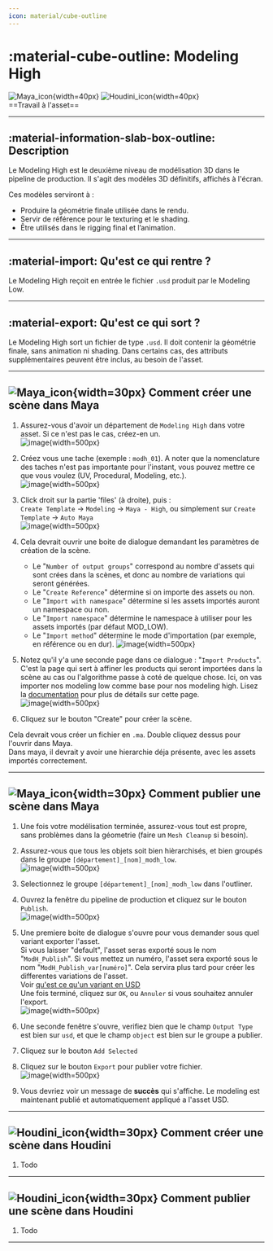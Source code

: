 ```yaml
---
icon: material/cube-outline
---
```


# :material-cube-outline: Modeling High

![Maya_icon](../assets/icons/maya.png){width=40px}
![Houdini_icon](../assets/icons/houdini.png){width=40px}
<br>
==Travail à l'asset==

-----

## :material-information-slab-box-outline: Description

Le Modeling High est le deuxième niveau de modélisation 3D dans le pipeline de production.
Il s'agit des modèles 3D définitifs, affichés à l'écran.

Ces modèles serviront à :

- Produire la géométrie finale utilisée dans le rendu.
- Servir de référence pour le texturing et le shading.
- Être utilisés dans le rigging final et l’animation.

-----

## :material-import: Qu'est ce qui rentre ?

Le Modeling High reçoit en entrée le fichier `.usd` produit par le Modeling Low.

-----

## :material-export: Qu'est ce qui sort ?

Le Modeling High sort un fichier de type `.usd`. Il doit contenir la géométrie finale, sans animation ni shading. Dans certains cas, des attributs supplémentaires peuvent être inclus, au besoin de l'asset.

-----

## ![Maya_icon](../assets/icons/maya.png){width=30px} Comment créer une scène dans Maya


1. Assurez-vous d'avoir un département de `Modeling High` dans votre asset. Si ce n'est pas le cas, créez-en un.<br>
![image](../assets/screen_modeling_high/00.png){width=500px}

2. Créez vous une tache (exemple : `modh_01`). A noter que la nomenclature des taches n'est pas importante pour l'instant, vous pouvez mettre ce que vous voulez (UV, Procedural, Modeling, etc.).<br>
![image](../assets/screen_modeling_high/01.png){width=500px}

3. Click droit sur la partie 'files' (à droite), puis : <br>
`Create Template` -> `Modeling` -> `Maya - High`, ou simplement sur `Create Template` -> `Auto Maya`<br>
![image](../assets/screen_modeling_high/02.png){width=500px}

4. Cela devrait ouvrir une boite de dialogue demandant les paramètres de création de la scène.
    - Le "`Number of output groups`" correspond au nombre d'assets qui sont crées dans la scènes, et donc au nombre de variations qui seront générées.
    - Le "`Create Reference`" détermine si on importe des assets ou non.
    - Le "`Import with namespace`" détermine si les assets importés auront un namespace ou non.
    - Le "`Import namespace`" détermine le namespace à utiliser pour les assets importés (par défaut MOD_LOW).
    - Le "`Import method`" détermine le mode d'importation (par exemple, en référence ou en dur).
![image](../assets/screen_modeling_high/03.png){width=500px}

5. Notez qu'il y'a une seconde page dans ce dialogue : "`Import Products`". C'est la page qui sert à affiner les products qui seront importées dans la scène au cas ou l'algorithme passe à coté de quelque chose. Ici, on vas importer nos modeling low comme base pour nos modeling high.
Lisez la [documentation](https://thomasescalle.github.io/Pipeline_USD_2025/outils/prism_main_pluggin/) pour plus de détails sur cette page.<br>
![image](../assets/screen_modeling_high/04.png){width=500px}

6. Cliquez sur le bouton "Create" pour créer la scène.

Cela devrait vous créer un fichier en `.ma`. Double cliquez dessus pour l'ouvrir dans Maya.<br>
Dans maya, il devrait y avoir une hierarchie déja présente, avec les assets importés correctement.

-----

## ![Maya_icon](../assets/icons/maya.png){width=30px} Comment publier une scène dans Maya

1. Une fois votre modélisation terminée, assurez-vous tout est propre, sans problèmes dans la géometrie (faire un `Mesh Cleanup` si besoin).<br>

2. Assurez-vous que tous les objets soit bien hièrarchisés, et bien groupés dans le groupe `[département]_[nom]_modh_low`.<br>
![image](../assets/screen_modeling_low/03.png){width=500px}

3. Selectionnez le groupe `[département]_[nom]_modh_low` dans l'outliner.

4. Ouvrez la fenêtre du pipeline de production et cliquez sur le bouton `Publish`.<br>
![image](../assets/screen_modeling_low/04.png){width=500px}

5. Une premiere boite de dialogue s'ouvre pour vous demander sous quel variant exporter l'asset. <br>
Si vous laisser "default", l'asset seras exporté sous le nom "`ModH_Publish`". Si vous mettez un numéro, l'asset sera exporté sous le nom "`ModH_Publish_var[numéro]`".
Cela servira plus tard pour créer les differentes variations de l'asset. <br>
Voir [qu'est ce qu'un variant en USD](https://thomasescalle.github.io/Pipeline_USD_2025/qanda/#quest-ce-quun-variant-en-usd)<br>
Une fois terminé, cliquez sur `OK`, ou `Annuler` si vous souhaitez annuler l'export.<br>
![image](../assets/screen_modeling_low/07.png){width=500px}

6. Une seconde fenêtre s'ouvre, verifiez bien que le champ `Output Type` est bien sur `usd`, et que le champ `object` est bien sur le groupe a publier.<br>

7. Cliquez sur le bouton `Add Selected` <br>

8. Cliquez sur le bouton `Export` pour publier votre fichier.<br>
![image](../assets/screen_modeling_low/05.png){width=500px}
8. Vous devriez voir un message de **succès** qui s'affiche. Le modeling est maintenant publié et automatiquement appliqué a l'asset USD.

-----

## ![Houdini_icon](../assets/icons/houdini.png){width=30px} Comment créer une scène dans Houdini

1. Todo

-----

## ![Houdini_icon](../assets/icons/houdini.png){width=30px} Comment publier une scène dans Houdini

1. Todo

-----
